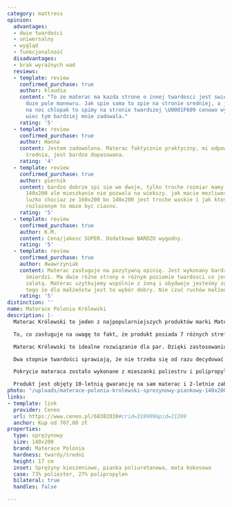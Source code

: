 ```yaml
---
category: mattress
opinion:
  advantages:
  - dwie twardości
  - uniwersalny
  - wygląd
  - funkcjonalność
  disadvantages:
  - brak wyraźnych wad
  reviews:
  - template: review
    confirmed_purchase: true
    author: klaudia
    content: "To ze materac ma kazda strone o innej twardosci jest swietne i daje
      duze pole manewru. Jak spie sama to spie na stronie sredniej, a jak przychodzi
      na noc chlopak to spimy na stronie twardszej \U0001F609 cenowo wyszlo fajnie
      wiec tym bardziej mnie zadowala."
    rating: '5'
  - template: review
    confirmed_purchase: true
    author: Hanna
    content: Jestem zadowolona. Materac faktycznie praktyczny, mi odpowiada strona
      średnia, jest bardzo dopasowana.
    rating: '4'
  - template: review
    confirmed_purchase: true
    author: piernik
    content: bardzo dobrze spi sie we dwoje, tylko troche rozmiar mamy za maly bo
      140x200 ale mieszkanie nie pozwala na wiekszy. jak macie mozliwosc kupcie wieksze
      luzko chociaz ze 160x200 bo 140x200 jest troche waskie i jak ktos lubi spac
      rozlozonym to moze byc ciasno.
    rating: '5'
  - template: review
    confirmed_purchase: true
    author: K.M.
    content: Cena/jakosc SUPER. Dodatkowo BARDZO wygodny.
    rating: '5'
  - template: review
    confirmed_purchase: true
    author: 8wawrzyniak
    content: Materac zasługuje na pozytywną opinię. Jest wykonany bardzo dobrze, nie
      śmierdzi. Ma dwie różne strony o różnym poziomie twardosci co jest jego główną
      zaletą. Materac uzytkujemy wspólnie z żoną i obydwoje jesteśmy zgodni co do
      tego że dla małżeństw jest to wybór dobry. Nie czuć ruchów małżonka w nocy.
    rating: '5'
distinction: ''
name: Materace Polonia Królewski
description: |-
  Materac Królewski to jeden z najpopularniejszych produktów marki Materace Polonia. Jest to model, który łączy dwa rozwiązania - piankę poliuretanową i sprężyny kieszeniowe. W zależności od preferencji można wybrać twardszą stronę wzmocnioną matą kokosową lub tę bardziej miękką wykonaną z pianki.

  To, co zasługuje na uwagę to fakt, że produkt posiada 7 różnych stref twardości, jest to absolutna podstawa, która gwarantuje idealny stopień podparcia dostosowany do danej części ciała. Przekłada się to na wyjątkowy komfort w użytkowaniu i lepszy wypoczynek.

  Materac Królewski to idealne rozwiązanie dla par. Dzięki zastosowaniu specjalnej technologii sprężyn kieszeniowych powierzchnia materaca ugina się dokładnie w miejscu nacisku. Właśnie dlatego osoba śpiąca po jednej stronie łóżka nie będzie odczuwać ruchów partnera z drugiej strony, często będących przyczyną nieprzespanych nocy.

  Dwa stopnie twardości sprawiają, że nie trzeba się od razu decydować na jeden typ materaca. Jest to także dobre rozwiązanie dla dzieci i nastolatków. Po kilku latach można przewrócić go na drugą stronę, jeżeli stanie się on zbyt miękki.

  Pokrycie materaca zostało wykonane z mieszanki poliestru i polipropylenu. Producent zapewnia odporność materiału na rozciąganie i niską wchłanialność wody. Dzięki temu produkt jest zabezpieczony przed uszkodzeniami, a rozlany płyn łatwo osuszyć za pomocą papierowego ręcznika. Pokrowiec można również zdjąć do prania, przez co produkt łatwo jest utrzymać w czystości. Materiały zastosowane podczas produkcji materaca są bezpieczne dla osób cierpiących na alergię.

  Produkt jest objęty 10-letnią gwarancję na sam materac i 2-letnie zabezpieczenie na pokrowiec.
photo: "/uploads/materace-polonia-krolewski-sprezynowy-piankowy-140x200.png"
links:
- template: link
  provider: Ceneo
  url: https://www.ceneo.pl/68382038#crid=319909&pid=21269
  anchor: Kup od 707,00 zł
properties:
  type: sprężynowy
  size: 140x200
  brand: Materace Polonia
  hardness: twardy/średni
  height: 17 cm
  inset: Sprężyny kieszeniowe, pianka poliuretanowa, mata kokosowa
  case: 73% poliester, 27% polipropylen
  bilateral: true
  handles: false

---
```


